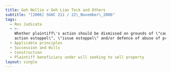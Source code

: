 ```yaml
---
title: Goh Nellie v Goh Lian Teck and Others
subtitle: "[2006] SGHC 211 / 22\_November\_2006"
tags:
  - Res Judicata
  - >-
    Whether plaintiff\'s action should be dismissed on grounds of \"cause of
    action estoppel\", \"issue estoppel\" and/or defence of abuse of process
  - Applicable principles
  - Succession and Wills
  - Construction
  - Plaintiff beneficiary under will seeking to sell property
layout: single
---
```


